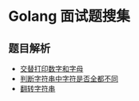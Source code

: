 # Golang 面试题搜集

## 题目解析

- [交替打印数字和字母](questions/q001.md)
- [判断字符串中字符是否全都不同](questions/q002.md)
- [翻转字符串](questions/q003.md)
